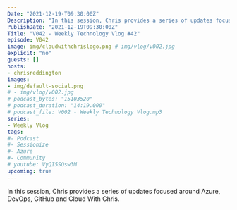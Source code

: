 ```yaml
---
Date: "2021-12-19-T09:30:00Z"
Description: "In this session, Chris provides a series of updates focused around Azure, DevOps, GitHub and Cloud With Chris."
PublishDate: "2021-12-19T09:30:00Z"
Title: "V042 - Weekly Technology Vlog #42"
episode: V042
image: img/cloudwithchrislogo.png # img/vlog/v002.jpg
explicit: "no"
guests: []
hosts:
- chrisreddington
images:
- img/default-social.png
# - img/vlog/v002.jpg
# podcast_bytes: "15103520"
# podcast_duration: "14:19.000"
# podcast_file: V002 - Weekly Technology Vlog.mp3
series:
- Weekly Vlog
tags:
#- Podcast
#- Sessionize
#- Azure
#- Community
# youtube: VyQI5SOsw3M
upcoming: true
---
```

In this session, Chris provides a series of updates focused around Azure, DevOps, GitHub and Cloud With Chris.
